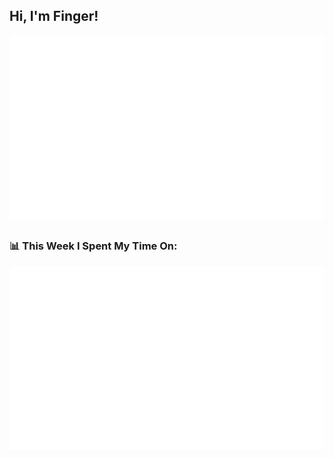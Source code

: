 <h2> Hi, I'm Finger!</h2>

<img align="right" src="https://raw.githubusercontent.com/spianmo/github-stats/master/generated/overview.svg#gh-light-mode-only">

<!-- <img align="right" height="160em" src="https://github-readme-stats-eight-theta.vercel.app/api/top-langs/?username=spianmo&layout=compact&langs_count=8&theme=algolia"/>	 -->
	
```go
package main

type Me struct {
	Name   string
	Job    string
	Code   string
	Skills string
}

func main() {
	me := &Me{
		Name:   "Finger",
		Job:    "Client-side Engineer",
		Code:   "Java, Kotlin, C#, Rust and C++ and Others",
		Skills: "Android, Security, Cross-platform client, NLP, CV, ASR ^o^",
	}
	_ = me
}
```


<h3>📊 This Week I Spent My Time On:</h3>
<img align='right' src="https://raw.githubusercontent.com/spianmo/github-stats/master/generated/languages.svg#gh-light-mode-only">

<!--START_SECTION:waka-->

```txt
C++                    13 hrs 49 mins  █████████░░░░░░░░░░░░░░░░   35.45 %
Kotlin                 8 hrs 32 mins   █████▒░░░░░░░░░░░░░░░░░░░   21.89 %
CMake                  7 hrs 45 mins   █████░░░░░░░░░░░░░░░░░░░░   19.90 %
TypeScript             2 hrs 15 mins   █▒░░░░░░░░░░░░░░░░░░░░░░░   05.79 %
Java                   1 hr 2 mins     ▓░░░░░░░░░░░░░░░░░░░░░░░░   02.66 %
```

<!--END_SECTION:waka-->
